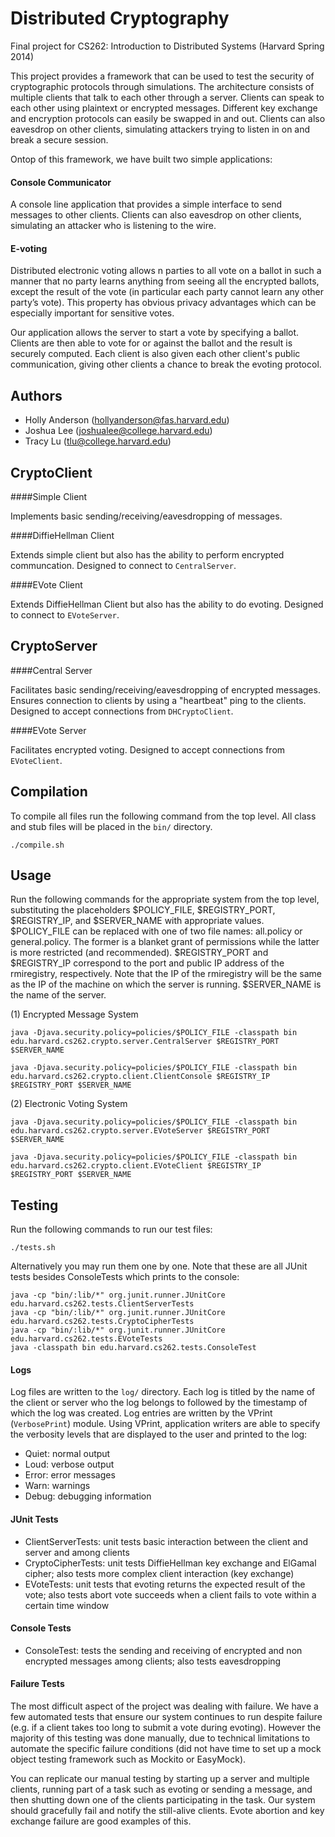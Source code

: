 Distributed Cryptography
=============

Final project for CS262: Introduction to Distributed Systems (Harvard Spring 2014)

This project provides a framework that can be used to test the security of cryptographic protocols through simulations. The architecture consists of multiple clients that talk to each other through a server. Clients can speak to each other using plaintext or encrypted messages. Different key exchange and encryption protocols can easily be swapped in and out. Clients can also eavesdrop on other clients, simulating attackers trying to listen in on and break a secure session.

Ontop of this framework, we have built two simple applications:

#### Console Communicator

A console line application that provides a simple interface to send messages to other clients. Clients can also eavesdrop on other clients, simulating an attacker who is listening to the wire.

#### E-voting

Distributed electronic voting allows n parties to all vote on a ballot in such a manner that no party learns anything from seeing all the encrypted ballots, except the result of the vote (in particular each party cannot learn any other party’s vote). This property has obvious privacy advantages which can be especially important for sensitive votes.

Our application allows the server to start a vote by specifying a ballot. Clients are then able to vote for or against the ballot and the result is securely computed. Each client is also given each other client's public communication, giving other clients a chance to break the evoting protocol.

Authors
-------
* Holly Anderson (hollyanderson@fas.harvard.edu)
* Joshua Lee (joshualee@college.harvard.edu)
* Tracy Lu (tlu@college.harvard.edu)

CryptoClient
-------------

####Simple Client

Implements basic sending/receiving/eavesdropping of messages.

####DiffieHellman Client

Extends simple client but also has the ability to perform encrypted communcation. Designed to connect to `CentralServer`.

####EVote Client

Extends DiffieHellman Client but also has the ability to do evoting. Designed to connect to `EVoteServer`.

CryptoServer
-------------

####Central Server

Facilitates basic sending/receiving/eavesdropping of encrypted messages. Ensures connection to clients by using a "heartbeat" ping to the clients. Designed to accept connections from `DHCryptoClient`.

####EVote Server

Facilitates encrypted voting. Designed to accept connections from `EVoteClient`.

Compilation
-----------------
To compile all files run the following command from the top level. All class and stub files will be placed in the `bin/` directory.

	./compile.sh
	
Usage
-----------------
Run the following commands for the appropriate system from the top level, substituting the placeholders $POLICY_FILE, $REGISTRY_PORT, $REGISTRY_IP, and $SERVER_NAME with appropriate values. $POLICY_FILE can be replaced with one of two file names: all.policy or general.policy. The former is a blanket grant of permissions while the latter is more restricted (and recommended). $REGISTRY_PORT and $REGISTRY_IP correspond to the port and public IP address of the rmiregistry, respectively. Note that the IP of the rmiregistry will be the same as the IP of the machine on which the server is running. $SERVER_NAME is the name of the server.

(1) Encrypted Message System

    java -Djava.security.policy=policies/$POLICY_FILE -classpath bin edu.harvard.cs262.crypto.server.CentralServer $REGISTRY_PORT $SERVER_NAME

    java -Djava.security.policy=policies/$POLICY_FILE -classpath bin edu.harvard.cs262.crypto.client.ClientConsole $REGISTRY_IP $REGISTRY_PORT $SERVER_NAME
   
(2) Electronic Voting System

    java -Djava.security.policy=policies/$POLICY_FILE -classpath bin edu.harvard.cs262.crypto.server.EVoteServer $REGISTRY_PORT $SERVER_NAME

    java -Djava.security.policy=policies/$POLICY_FILE -classpath bin edu.harvard.cs262.crypto.client.EVoteClient $REGISTRY_IP $REGISTRY_PORT $SERVER_NAME

Testing
--------------------
Run the following commands to run our test files:

	./tests.sh

Alternatively you may run them one by one. Note that these are all JUnit tests besides ConsoleTests which prints to the console:

	java -cp "bin/:lib/*" org.junit.runner.JUnitCore edu.harvard.cs262.tests.ClientServerTests
	java -cp "bin/:lib/*" org.junit.runner.JUnitCore edu.harvard.cs262.tests.CryptoCipherTests
	java -cp "bin/:lib/*" org.junit.runner.JUnitCore edu.harvard.cs262.tests.EVoteTests
	java -classpath bin edu.harvard.cs262.tests.ConsoleTest

#### Logs

Log files are written to the `log/` directory. Each log is titled by the name of the client or server who the log belongs to followed by the timestamp of which the log was created. Log entries are written by the VPrint (`VerbosePrint`) module. Using VPrint, application writers are able to specify the verbosity levels that are displayed to the user and printed to the log:

* Quiet: normal output
* Loud: verbose output
* Error: error messages
* Warn: warnings
* Debug: debugging information

#### JUnit Tests

* ClientServerTests: unit tests basic interaction between the client and server and among clients
* CryptoCipherTests: unit tests DiffieHellman key exchange and ElGamal cipher; also tests more complex client interaction (key exchange)
* EVoteTests: unit tests that evoting returns the expected result of the vote; also tests abort vote succeeds when a client fails to vote within a certain time window

#### Console Tests

* ConsoleTest: tests the sending and receiving of encrypted and non encrypted messages among clients; also tests eavesdropping

#### Failure Tests

The most difficult aspect of the project was dealing with failure. We have a few automated tests that ensure our system continues to run despite failure (e.g. if a client takes too long to submit a vote during evoting). However the majority of this testing was done manually, due to technical limitations to automate the specific failure conditions (did not have time to set up a mock object testing framework such as Mockito or EasyMock). 

You can replicate our manual testing by starting up a server and multiple clients, running part of a task such as evoting or sending a message, and then shutting down one of the clients participating in the task. Our system should gracefully fail and notify the still-alive clients. Evote abortion and key exchange failure are good examples of this.
